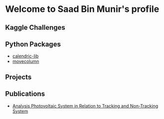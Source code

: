 # Welcome to Saad Bin Munir's profile

## Kaggle Challenges

## Python Packages
* [calendric-lib](https://pypi.org/project/calendric-lib/)
* [movecolumn](https://pypi.org/project/movecolumn/)

## Projects

## Publications
* [Analysis Photovoltaic System in Relation to Tracking and Non-Tracking System](https://www.researchgate.net/publication/349319190_Analysis_Photovoltaic_System_in_Relation_to_Tracking_and_Non-Tracking_System)


